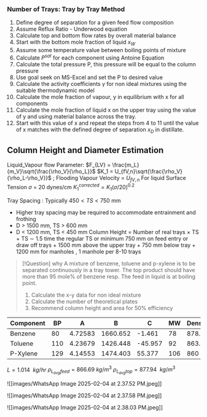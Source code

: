 ### Number of Trays: Tray by Tray Method
1. Define degree of separation for a given feed flow composition
2. Assume Reflux Ratio - Underwood equation
3. Calculate top and bottom flow rates by overall material balance
4. Start with the bottom mole fraction of liquid $x_W$ 
5. Assume some temperature value between boiling points of mixture
6. Calculate $P^{sat}$ for each component using Antoine Equation
7. Calculate the total pressure P, this pressure will be equal to the column pressure 
8. Use goal seek on MS-Excel and set the P to desired value
9. Calculate the activity coefficients $\gamma$ for non ideal mixtures using the suitable thermodynamic model
10. Calculate the mole fraction of vapour, y  in equilibrium with x for all components
11. Calculate the mole fraction of liquid x on the upper tray using the value of y and using material balance across the tray.
12. Start with this value of x and repeat the steps from 4 to 11 until the value of x matches with the defined degree of separation $x_D$ in distillate.

## Column Height and Diameter Estimation
Liquid_Vapour flow Parameter: $F_{LV} = \frac{m_L}{m_V}\sqrt{\frac{\rho_V}{\rho_L}}$ 
$K_1 = U_{fV,n}\sqrt{\frac{\rho_V}{\rho_L-\rho_V}}$ ; Flooding Vapour Velocity = $U_{fV,n}$
For liquid Surface Tension $\sigma$ = 20 dynes/cm
$K_1^{corrected} = K_1(\sigma/20)^{0.2}$

Tray Spacing : Typically $450<TS<750$ mm
- Higher tray spacing may be required to accommodate entrainment and frothing
- D > 1500 mm, TS > 600 mm
- D < 1200 mm, TS < 450 mm 
Column Height = Number of real trays $\times$ TS
\+ TS $\sim$ 1.5 time the regular TS or minimum 750 mm on feed entry or draw off trays
\+ 1500 mm above the upper tray
\+ 750 mm below tray
\+ 1200 mm for manholes , 1 manhole per 8-10 trays


> [!Question] why 
> A mixture of benzene, toluene and p-xylene is to be separated continuously in a tray tower. The top product should have more than 95 mole% of benzene resp. The feed in liquid is at boiling point.
> 1. Calculate the x-y data for non ideal mixture
> 2. Calculate the number of theoretical plates
> 3. Recommend column height and area for 50% efficiency

| Component | BP  | A       | B        | C       | MW  | Density |
| --------- | --- | ------- | -------- | ------- | --- | ------- |
| Benzene   | 80  | 4.72583 | 1660.652 | -1.461  | 78  | 878.7   |
| Toluene   | 110 | 4.23679 | 1426.448 | -45.957 | 92  | 863.6   |
| P-Xylene  | 129 | 4.14553 | 1474.403 | 55.377  | 106 | 860     |

$L = 1.014\ \ kg/hr$  $\rho_{L_{avg}feed} = 866.69\ kg /m^3$  $\rho_{L_{avg}top} = 877.94\ \ kg/m^3$



![[images/WhatsApp Image 2025-02-04 at 2.37.52 PM.jpeg]]






![[images/WhatsApp Image 2025-02-04 at 2.37.58 PM.jpeg]]










![[images/WhatsApp Image 2025-02-04 at 2.38.03 PM.jpeg]]

















